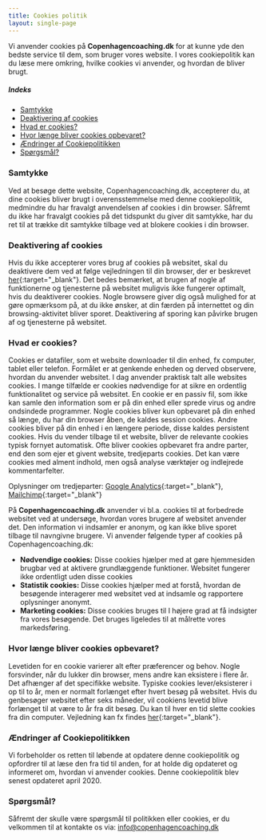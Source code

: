 ```yaml
---
title: Cookies politik
layout: single-page
---
```


Vi anvender cookies på **Copenhagencoaching.dk** for at kunne yde den bedste service til dem, som bruger vores website. I vores cookiepolitik kan du læse mere omkring, hvilke cookies vi anvender, og hvordan de bliver brugt.

##### Indeks
- [Samtykke](#samtykke)
- [Deaktivering af cookies](#deaktivering-af-cookies)
- [Hvad er cookies?](#hvad-er-cookies)
- [Hvor længe bliver cookies opbevaret?](#hvor-længe-bliver-cookies-opbevaret)
- [Ændringer af Cookiepolitikken](#ændringer-af-cookiepolitikken)
- [Spørgsmål?](#spørgsmål)

### Samtykke
Ved at besøge dette website, Copenhagencoaching.dk, accepterer du, at dine cookies bliver brugt i overensstemmelse med denne cookiepolitik, medmindre du har fravalgt anvendelsen af cookies i din browser. Såfremt du ikke har fravalgt cookies på det tidspunkt du giver dit samtykke, har du ret til at trække dit samtykke tilbage ved at blokere cookies i din browser.

### Deaktivering af cookies
Hvis du ikke accepterer vores brug af cookies på websitet, skal du deaktivere dem ved at følge vejledningen til din browser, der er beskrevet [her](https://erhvervsstyrelsen.dk/saadan-undgaar-du-cookies){:target="_blank"}. Det bedes bemærket, at brugen af nogle af funktionerne og tjenesterne på websitet muligvis ikke fungerer optimalt, hvis du deaktiverer cookies.
Nogle browsere giver dig også mulighed for at gøre opmærksom på, at du ikke ønsker, at din færden på internettet og din browsing-aktivitet bliver sporet. Deaktivering af sporing kan påvirke brugen af og tjenesterne på websitet.


### Hvad er cookies?

Cookies er datafiler, som et website downloader til din enhed, fx computer, tablet eller telefon. Formålet er at genkende enheden og derved observere, hvordan du anvender websitet. I dag anvender praktisk talt alle websites cookies. I mange tilfælde er cookies nødvendige for at sikre en ordentlig funktionalitet og service på websitet. En cookie er en passiv fil, som ikke kan samle den information som er på din enhed eller sprede virus og andre ondsindede programmer. Nogle cookies bliver kun opbevaret på din enhed så længe, du har din browser åben, de kaldes session cookies. Andre cookies bliver på din enhed i en længere periode, disse kaldes persistent cookies. Hvis du vender tilbage til et website, bliver de relevante cookies typisk fornyet automatisk. Ofte bliver cookies opbevaret fra andre parter, end den som ejer et givent website, tredjeparts cookies. Det kan være cookies med alment indhold, men også analyse værktøjer og indlejrede kommentarfelter.

Oplysninger om tredjeparter: [Google Analytics](https://analytics.google.dk){:target="_blank"}, [Mailchimp](https://mailchimp.com){:target="_blank"}

På **Copenhagencoaching.dk** anvender vi bl.a. cookies til at forbedrede websitet ved at undersøge, hvordan vores brugere af websitet anvender det. Den information vi indsamler er anonym, og kan ikke blive sporet tilbage til navngivne brugere. Vi anvender følgende typer af cookies på Copenhagencoaching.dk:

- **Nødvendige cookies:** Disse cookies hjælper med at gøre hjemmesiden brugbar ved at aktivere grundlæggende funktioner. Websitet fungerer ikke ordentligt uden disse cookies
- **Statistik cookies:** Disse cookies hjælper med at forstå, hvordan de besøgende interagerer med websitet ved at indsamle og rapportere oplysninger anonymt.
- **Marketing cookies:** Disse cookies bruges til I højere grad at få indsigter fra vores besøgende. Det bruges ligeledes til at målrette vores markedsføring.

### Hvor længe bliver cookies opbevaret?

Levetiden for en cookie varierer alt efter præferencer og behov. Nogle forsvinder, når du lukker din browser, mens andre kan eksistere i flere år. Det afhænger af det specifikke website. Typiske cookies lever/eksisterer i op til to år, men er normalt forlænget efter hvert besøg på websitet. Hvis du genbesøger websitet efter seks måneder, vil cookiens levetid blive forlænget til at være to år fra dit besøg. Du kan til hver en tid slette cookies fra din computer. Vejledning kan fx findes [her](https://erhvervsstyrelsen.dk/saadan-undgaar-du-cookies){:target="_blank"}.

### Ændringer af Cookiepolitikken

Vi forbeholder os retten til løbende at opdatere denne cookiepolitik og opfordrer til at læse den fra tid til anden, for at holde dig opdateret og informeret om, hvordan vi anvender cookies. Denne cookiepolitik blev senest opdateret april 2020.

### Spørgsmål?

Såfremt der skulle være spørgsmål til politikken eller cookies, er du velkommen til at kontakte os via: [info@copenhagencoaching.dk](mailto:info@copenhagencoaching.dk)